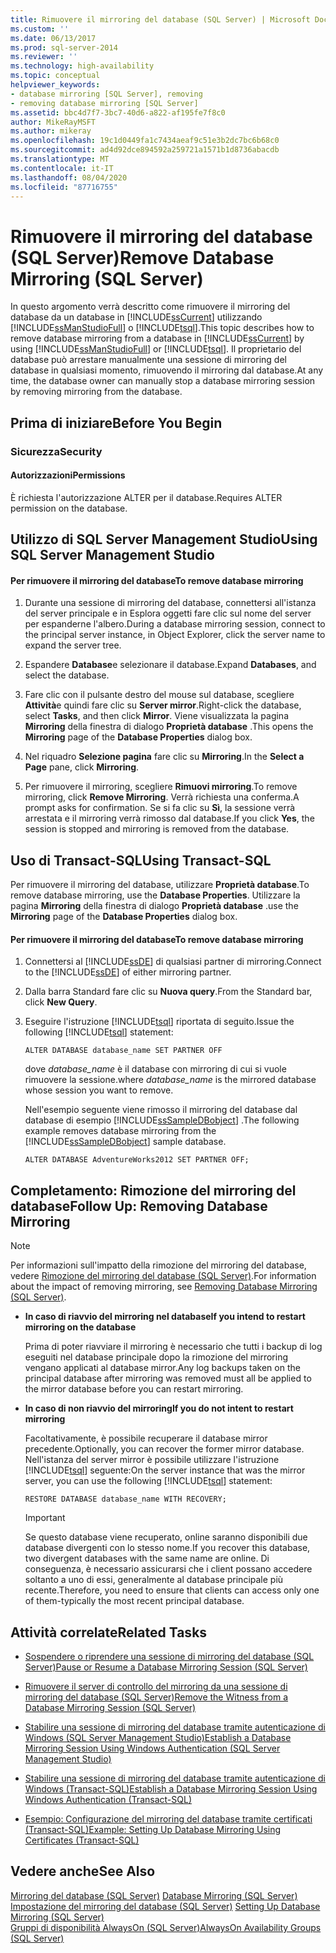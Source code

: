 ```yaml
---
title: Rimuovere il mirroring del database (SQL Server) | Microsoft Docs
ms.custom: ''
ms.date: 06/13/2017
ms.prod: sql-server-2014
ms.reviewer: ''
ms.technology: high-availability
ms.topic: conceptual
helpviewer_keywords:
- database mirroring [SQL Server], removing
- removing database mirroring [SQL Server]
ms.assetid: bbc4d7f7-3bc7-40d6-a822-af195fe7f8c0
author: MikeRayMSFT
ms.author: mikeray
ms.openlocfilehash: 19c1d0449fa1c7434aeaf9c51e3b2dc7bc6b68c0
ms.sourcegitcommit: ad4d92dce894592a259721a1571b1d8736abacdb
ms.translationtype: MT
ms.contentlocale: it-IT
ms.lasthandoff: 08/04/2020
ms.locfileid: "87716755"
---
```

# <a name="remove-database-mirroring-sql-server"></a><span data-ttu-id="467da-102">Rimuovere il mirroring del database (SQL Server)</span><span class="sxs-lookup"><span data-stu-id="467da-102">Remove Database Mirroring (SQL Server)</span></span>
  <span data-ttu-id="467da-103">In questo argomento verrà descritto come rimuovere il mirroring del database da un database in [!INCLUDE[ssCurrent](../../includes/sscurrent-md.md)] utilizzando [!INCLUDE[ssManStudioFull](../../includes/ssmanstudiofull-md.md)] o [!INCLUDE[tsql](../../includes/tsql-md.md)].</span><span class="sxs-lookup"><span data-stu-id="467da-103">This topic describes how to remove database mirroring from a database in [!INCLUDE[ssCurrent](../../includes/sscurrent-md.md)] by using [!INCLUDE[ssManStudioFull](../../includes/ssmanstudiofull-md.md)] or [!INCLUDE[tsql](../../includes/tsql-md.md)].</span></span>  <span data-ttu-id="467da-104">Il proprietario del database può arrestare manualmente una sessione di mirroring del database in qualsiasi momento, rimuovendo il mirroring dal database.</span><span class="sxs-lookup"><span data-stu-id="467da-104">At any time, the database owner can manually stop a database mirroring session by removing mirroring from the database.</span></span>  
  
 
  
##  <a name="before-you-begin"></a><a name="BeforeYouBegin"></a> <span data-ttu-id="467da-105">Prima di iniziare</span><span class="sxs-lookup"><span data-stu-id="467da-105">Before You Begin</span></span>  
  
###  <a name="security"></a><a name="Security"></a> <span data-ttu-id="467da-106">Sicurezza</span><span class="sxs-lookup"><span data-stu-id="467da-106">Security</span></span>  
  
####  <a name="permissions"></a><a name="Permissions"></a> <span data-ttu-id="467da-107">Autorizzazioni</span><span class="sxs-lookup"><span data-stu-id="467da-107">Permissions</span></span>  
 <span data-ttu-id="467da-108">È richiesta l'autorizzazione ALTER per il database.</span><span class="sxs-lookup"><span data-stu-id="467da-108">Requires ALTER permission on the database.</span></span>  
  
##  <a name="using-sql-server-management-studio"></a><a name="SSMSProcedure"></a> <span data-ttu-id="467da-109">Utilizzo di SQL Server Management Studio</span><span class="sxs-lookup"><span data-stu-id="467da-109">Using SQL Server Management Studio</span></span>  
  
#### <a name="to-remove-database-mirroring"></a><span data-ttu-id="467da-110">Per rimuovere il mirroring del database</span><span class="sxs-lookup"><span data-stu-id="467da-110">To remove database mirroring</span></span>  
  
1.  <span data-ttu-id="467da-111">Durante una sessione di mirroring del database, connettersi all'istanza del server principale e in Esplora oggetti fare clic sul nome del server per espanderne l'albero.</span><span class="sxs-lookup"><span data-stu-id="467da-111">During a database mirroring session, connect to the principal server instance, in Object Explorer, click the server name to expand the server tree.</span></span>  
  
2.  <span data-ttu-id="467da-112">Espandere **Database**e selezionare il database.</span><span class="sxs-lookup"><span data-stu-id="467da-112">Expand **Databases**, and select the database.</span></span>  
  
3.  <span data-ttu-id="467da-113">Fare clic con il pulsante destro del mouse sul database, scegliere **Attività**e quindi fare clic su **Server mirror**.</span><span class="sxs-lookup"><span data-stu-id="467da-113">Right-click the database, select **Tasks**, and then click **Mirror**.</span></span> <span data-ttu-id="467da-114">Viene visualizzata la pagina **Mirroring** della finestra di dialogo **Proprietà database** .</span><span class="sxs-lookup"><span data-stu-id="467da-114">This opens the **Mirroring** page of the **Database Properties** dialog box.</span></span>  
  
4.  <span data-ttu-id="467da-115">Nel riquadro **Selezione pagina** fare clic su **Mirroring**.</span><span class="sxs-lookup"><span data-stu-id="467da-115">In the **Select a Page** pane, click **Mirroring**.</span></span>  
  
5.  <span data-ttu-id="467da-116">Per rimuovere il mirroring, scegliere **Rimuovi mirroring**.</span><span class="sxs-lookup"><span data-stu-id="467da-116">To remove mirroring, click **Remove Mirroring**.</span></span> <span data-ttu-id="467da-117">Verrà richiesta una conferma.</span><span class="sxs-lookup"><span data-stu-id="467da-117">A prompt asks for confirmation.</span></span> <span data-ttu-id="467da-118">Se si fa clic su **Sì**, la sessione verrà arrestata e il mirroring verrà rimosso dal database.</span><span class="sxs-lookup"><span data-stu-id="467da-118">If you click **Yes**, the session is stopped and mirroring is removed from the database.</span></span>  
  
##  <a name="using-transact-sql"></a><a name="TsqlProcedure"></a> <span data-ttu-id="467da-119">Uso di Transact-SQL</span><span class="sxs-lookup"><span data-stu-id="467da-119">Using Transact-SQL</span></span>  
 <span data-ttu-id="467da-120">Per rimuovere il mirroring del database, utilizzare **Proprietà database**.</span><span class="sxs-lookup"><span data-stu-id="467da-120">To remove database mirroring, use the **Database Properties**.</span></span> <span data-ttu-id="467da-121">Utilizzare la pagina **Mirroring** della finestra di dialogo **Proprietà database** .</span><span class="sxs-lookup"><span data-stu-id="467da-121">use the **Mirroring** page of the **Database Properties** dialog box.</span></span>  
  
#### <a name="to-remove-database-mirroring"></a><span data-ttu-id="467da-122">Per rimuovere il mirroring del database</span><span class="sxs-lookup"><span data-stu-id="467da-122">To remove database mirroring</span></span>  
  
1.  <span data-ttu-id="467da-123">Connettersi al [!INCLUDE[ssDE](../../includes/ssde-md.md)] di qualsiasi partner di mirroring.</span><span class="sxs-lookup"><span data-stu-id="467da-123">Connect to the [!INCLUDE[ssDE](../../includes/ssde-md.md)] of either mirroring partner.</span></span>  
  
2.  <span data-ttu-id="467da-124">Dalla barra Standard fare clic su **Nuova query**.</span><span class="sxs-lookup"><span data-stu-id="467da-124">From the Standard bar, click **New Query**.</span></span>  
  
3.  <span data-ttu-id="467da-125">Eseguire l'istruzione [!INCLUDE[tsql](../../includes/tsql-md.md)] riportata di seguito.</span><span class="sxs-lookup"><span data-stu-id="467da-125">Issue the following [!INCLUDE[tsql](../../includes/tsql-md.md)] statement:</span></span>  
  
    ```  
    ALTER DATABASE database_name SET PARTNER OFF  
    ```  
  
     <span data-ttu-id="467da-126">dove *database_name* è il database con mirroring di cui si vuole rimuovere la sessione.</span><span class="sxs-lookup"><span data-stu-id="467da-126">where *database_name* is the mirrored database whose session you want to remove.</span></span>  
  
     <span data-ttu-id="467da-127">Nell'esempio seguente viene rimosso il mirroring del database dal database di esempio [!INCLUDE[ssSampleDBobject](../../includes/sssampledbobject-md.md)] .</span><span class="sxs-lookup"><span data-stu-id="467da-127">The following example removes database mirroring from the [!INCLUDE[ssSampleDBobject](../../includes/sssampledbobject-md.md)] sample database.</span></span>  
  
    ```  
    ALTER DATABASE AdventureWorks2012 SET PARTNER OFF;  
    ```  
  
##  <a name="follow-up-removing-database-mirroring"></a><a name="FollowUp"></a> <span data-ttu-id="467da-128">Completamento: Rimozione del mirroring del database</span><span class="sxs-lookup"><span data-stu-id="467da-128">Follow Up: Removing Database Mirroring</span></span>  
  
> [!NOTE]  
>  <span data-ttu-id="467da-129">Per informazioni sull'impatto della rimozione del mirroring del database, vedere [Rimozione del mirroring del database &#40;SQL Server&#41;](database-mirroring-sql-server.md).</span><span class="sxs-lookup"><span data-stu-id="467da-129">For information about the impact of removing mirroring, see [Removing Database Mirroring &#40;SQL Server&#41;](database-mirroring-sql-server.md).</span></span>  
  
-   <span data-ttu-id="467da-130">**In caso di riavvio del mirroring nel database**</span><span class="sxs-lookup"><span data-stu-id="467da-130">**If you intend to restart mirroring on the database**</span></span>  
  
     <span data-ttu-id="467da-131">Prima di poter riavviare il mirroring è necessario che tutti i backup di log eseguiti nel database principale dopo la rimozione del mirroring vengano applicati al database mirror.</span><span class="sxs-lookup"><span data-stu-id="467da-131">Any log backups taken on the principal database after mirroring was removed must all be applied to the mirror database before you can restart mirroring.</span></span>  
  
-   <span data-ttu-id="467da-132">**In caso di non riavvio del mirroring**</span><span class="sxs-lookup"><span data-stu-id="467da-132">**If you do not intent to restart mirroring**</span></span>  
  
     <span data-ttu-id="467da-133">Facoltativamente, è possibile recuperare il database mirror precedente.</span><span class="sxs-lookup"><span data-stu-id="467da-133">Optionally, you can recover the former mirror database.</span></span> <span data-ttu-id="467da-134">Nell'istanza del server mirror è possibile utilizzare l'istruzione [!INCLUDE[tsql](../../includes/tsql-md.md)] seguente:</span><span class="sxs-lookup"><span data-stu-id="467da-134">On the server instance that was the mirror server, you can use the following [!INCLUDE[tsql](../../includes/tsql-md.md)] statement:</span></span>  
  
    ```  
    RESTORE DATABASE database_name WITH RECOVERY;  
    ```  
  
    > [!IMPORTANT]  
    >  <span data-ttu-id="467da-135">Se questo database viene recuperato, online saranno disponibili due database divergenti con lo stesso nome.</span><span class="sxs-lookup"><span data-stu-id="467da-135">If you recover this database, two divergent databases with the same name are online.</span></span> <span data-ttu-id="467da-136">Di conseguenza, è necessario assicurarsi che i client possano accedere soltanto a uno di essi, generalmente al database principale più recente.</span><span class="sxs-lookup"><span data-stu-id="467da-136">Therefore, you need to ensure that clients can access only one of them-typically the most recent principal database.</span></span>  
  
##  <a name="related-tasks"></a><a name="RelatedTasks"></a> <span data-ttu-id="467da-137">Attività correlate</span><span class="sxs-lookup"><span data-stu-id="467da-137">Related Tasks</span></span>  
  
-   [<span data-ttu-id="467da-138">Sospendere o riprendere una sessione di mirroring del database &#40;SQL Server&#41;</span><span class="sxs-lookup"><span data-stu-id="467da-138">Pause or Resume a Database Mirroring Session &#40;SQL Server&#41;</span></span>](pause-or-resume-a-database-mirroring-session-sql-server.md)  
  
-   [<span data-ttu-id="467da-139">Rimuovere il server di controllo del mirroring da una sessione di mirroring del database &#40;SQL Server&#41;</span><span class="sxs-lookup"><span data-stu-id="467da-139">Remove the Witness from a Database Mirroring Session &#40;SQL Server&#41;</span></span>](remove-the-witness-from-a-database-mirroring-session-sql-server.md)  
  
-   [<span data-ttu-id="467da-140">Stabilire una sessione di mirroring del database tramite autenticazione di Windows &#40;SQL Server Management Studio&#41;</span><span class="sxs-lookup"><span data-stu-id="467da-140">Establish a Database Mirroring Session Using Windows Authentication &#40;SQL Server Management Studio&#41;</span></span>](establish-database-mirroring-session-windows-authentication.md)  
  
-   [<span data-ttu-id="467da-141">Stabilire una sessione di mirroring del database tramite autenticazione di Windows &#40;Transact-SQL&#41;</span><span class="sxs-lookup"><span data-stu-id="467da-141">Establish a Database Mirroring Session Using Windows Authentication &#40;Transact-SQL&#41;</span></span>](database-mirroring-establish-session-windows-authentication.md)  
  
-   [<span data-ttu-id="467da-142">Esempio: Configurazione del mirroring del database tramite certificati &#40;Transact-SQL&#41;</span><span class="sxs-lookup"><span data-stu-id="467da-142">Example: Setting Up Database Mirroring Using Certificates &#40;Transact-SQL&#41;</span></span>](example-setting-up-database-mirroring-using-certificates-transact-sql.md)  
  
## <a name="see-also"></a><span data-ttu-id="467da-143">Vedere anche</span><span class="sxs-lookup"><span data-stu-id="467da-143">See Also</span></span>  
 <span data-ttu-id="467da-144">[Mirroring del database &#40;SQL Server&#41;](database-mirroring-sql-server.md) </span><span class="sxs-lookup"><span data-stu-id="467da-144">[Database Mirroring &#40;SQL Server&#41;](database-mirroring-sql-server.md) </span></span>  
 <span data-ttu-id="467da-145">[Impostazione del mirroring del database &#40;SQL Server&#41;](setting-up-database-mirroring-sql-server.md) </span><span class="sxs-lookup"><span data-stu-id="467da-145">[Setting Up Database Mirroring &#40;SQL Server&#41;](setting-up-database-mirroring-sql-server.md) </span></span>  
 [<span data-ttu-id="467da-146">Gruppi di disponibilità AlwaysOn (SQL Server)</span><span class="sxs-lookup"><span data-stu-id="467da-146">AlwaysOn Availability Groups (SQL Server)</span></span>](../availability-groups/windows/always-on-availability-groups-sql-server.md)  
  
  
